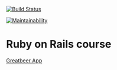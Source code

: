 [![Build Status](https://travis-ci.org/luupanu/Greatbeer.svg?branch=master)](https://travis-ci.org/luupanu/Greatbeer)

[![Maintainability](https://api.codeclimate.com/v1/badges/a33be963b161f7d2b32b/maintainability)](https://codeclimate.com/github/luupanu/Greatbeer/maintainability)

# Ruby on Rails course

[Greatbeer App](https://greatbeer.herokuapp.com/)
